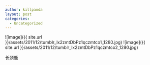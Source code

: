 ```yaml
---
author: killpanda
layout: post
categories:
  - Uncategorized
---
```

![image]({{ site.url }}/assets/2011/12/tumblr_lx2zmtDbPz1qczmtco1_1280.jpg)
![image]({{ site.url }}/assets/2011/12/tumblr_lx2zmtDbPz1qczmtco2_1280.jpg)

长颈鹿
